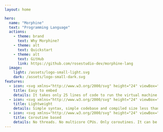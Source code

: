 ```yaml
---
layout: home

hero:
  name: "Morphine"
  text: "Programming Language"
  actions:
    - theme: brand
      text: Why Morphine?
    - theme: alt
      text: Quickstart
    - theme: alt
      text: GitHub
      link: https://github.com/rosestudio-dev/morphine-lang
  image:
    light: /assets/logo-small-light.svg
    dark: /assets/logo-small-dark.svg
features:
  - icon: <svg xmlns="http://www.w3.org/2000/svg" height="24" viewBox="0 -960 960 960" width="24"> <path id="feature-icon-path" d="M360-400v-160q0-17 11.5-28.5T400-600h160q17 0 28.5 11.5T600-560v160q0 17-11.5 28.5T560-360H400q-17 0-28.5-11.5T360-400Zm80-40h80v-80h-80v80Zm-80 280v-40h-80q-33 0-56.5-23.5T200-280v-80h-40q-17 0-28.5-11.5T120-400q0-17 11.5-28.5T160-440h40v-80h-40q-17 0-28.5-11.5T120-560q0-17 11.5-28.5T160-600h40v-80q0-33 23.5-56.5T280-760h80v-40q0-17 11.5-28.5T400-840q17 0 28.5 11.5T440-800v40h80v-40q0-17 11.5-28.5T560-840q17 0 28.5 11.5T600-800v40h80q33 0 56.5 23.5T760-680v80h40q17 0 28.5 11.5T840-560q0 17-11.5 28.5T800-520h-40v80h40q17 0 28.5 11.5T840-400q0 17-11.5 28.5T800-360h-40v80q0 33-23.5 56.5T680-200h-80v40q0 17-11.5 28.5T560-120q-17 0-28.5-11.5T520-160v-40h-80v40q0 17-11.5 28.5T400-120q-17 0-28.5-11.5T360-160Zm320-120v-400H280v400h400ZM480-480Z"/> </svg>
    title: Easy to embed
    details: It takes only 25 lines of code to run the virtual machine. The virtual machine has no dependencies and supports 32-64 bit systems. 
  - icon: <svg xmlns="http://www.w3.org/2000/svg" height="24" viewBox="0 -960 960 960" width="24"><path id="feature-icon-path" d="M260-160q-91 0-155.5-63T40-377q0-78 47-139t123-78q25-92 100-149t170-57q117 0 198.5 81.5T760-520q69 8 114.5 59.5T920-340q0 75-52.5 127.5T740-160H260Zm0-80h480q42 0 71-29t29-71q0-42-29-71t-71-29h-60v-80q0-83-58.5-141.5T480-720q-83 0-141.5 58.5T280-520h-20q-58 0-99 41t-41 99q0 58 41 99t99 41Zm220-240Z"/></svg>
    title: Lightweight
    details: Simple syntax, simple codebase and compiled size less than 1MB.
  - icon: <svg xmlns="http://www.w3.org/2000/svg" height="24" viewBox="0 -960 960 960" width="24"><path id="feature-icon-path" d="M160-400q-33 0-56.5-23.5T80-480q0-33 23.5-56.5T160-560q33 0 56.5 23.5T240-480q0 33-23.5 56.5T160-400Zm38 144 118-118q11-11 28-11t28 11q11 11 11 28t-11 28L254-200q-11 11-28 11t-28-11q-11-11-11-28t11-28Zm120-332L200-706q-11-11-11-28t11-28q11-11 28-11t28 11l118 118q11 11 11 28t-11 28q-11 11-28 11t-28-11ZM480-80q-33 0-56.5-23.5T400-160q0-33 23.5-56.5T480-240q33 0 56.5 23.5T560-160q0 33-23.5 56.5T480-80Zm0-640q-33 0-56.5-23.5T400-800q0-33 23.5-56.5T480-880q33 0 56.5 23.5T560-800q0 33-23.5 56.5T480-720Zm106 76 120-118q11-11 27.5-11.5T762-762q11 11 11 28t-11 28L643-587q-12 12-28.5 12T586-587q-11-12-11.5-28.5T586-644Zm120 444L588-318q-11-11-11-28t11-28q11-11 28-11t28 11l118 118q11 11 11 28t-11 28q-11 11-28 11t-28-11Zm94-200q-33 0-56.5-23.5T720-480q0-33 23.5-56.5T800-560q33 0 56.5 23.5T880-480q0 33-23.5 56.5T800-400Z"/></svg>
    title: Coroutine based
    details: No threads. No multicore CPUs. Only coroutines. It can be used in single-threaded systems thanks to cooperative multitasking.
---
```


<style>
#feature-icon-path {
    fill: var(--vp-c-brand-1);
}

:root {
    --vp-home-hero-image-filter: blur(44px);
    --vp-c-text-1: var(--vp-c-brand-1);
}

.dark {
    --vp-home-hero-image-background-image: radial-gradient(
        circle,
        #e4ddef52 100%,
        #e4ddef52 0%
    );
    
    --vp-home-hero-image-filter: blur(44px);
    
    --vp-c-text-1: var(--vp-c-brand-1);
}

@media (min-width: 640px) {
    :root {
        --vp-home-hero-image-filter: blur(56px);
    }
}

@media (min-width: 960px) {
    :root {
        --vp-home-hero-image-filter: blur(68px);
    }
}
</style>
